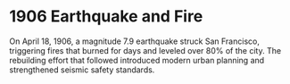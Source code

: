 # 1906 Earthquake and Fire

On April 18, 1906, a magnitude 7.9 earthquake struck San Francisco, triggering fires that burned for days and leveled over 80% of the city. The rebuilding effort that followed introduced modern urban planning and strengthened seismic safety standards.
